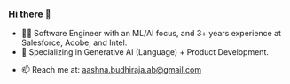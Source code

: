 ### Hi there 👋

- 👨‍💻 Software Engineer with an ML/AI focus, and 3+ years experience at Salesforce, Adobe, and Intel.
- 🤖 Specializing in Generative AI (Language) + Product Development.
<!-- - 🔭 Currently building an AI-powered meeting assistant called ClarityAI. More details here: https://github.com/aashnabudhiraja/ClarityAI-Meeting-Assistant -->
- 📫 Reach me at: aashna.budhiraja.ab@gmail.com

<!--
**aashnabudhiraja/aashnabudhiraja** is a ✨ _special_ ✨ repository because its `README.md` (this file) appears on your GitHub profile.

Here are some ideas to get you started:

- 🔭 I’m currently working on ...
- 🌱 I’m currently learning ...
- 👯 I’m looking to collaborate on ...
- 🤔 I’m looking for help with ...
- 💬 Ask me about ...
- 📫 How to reach me: ...
- 😄 Pronouns: ...
- ⚡ Fun fact: ...
-->
